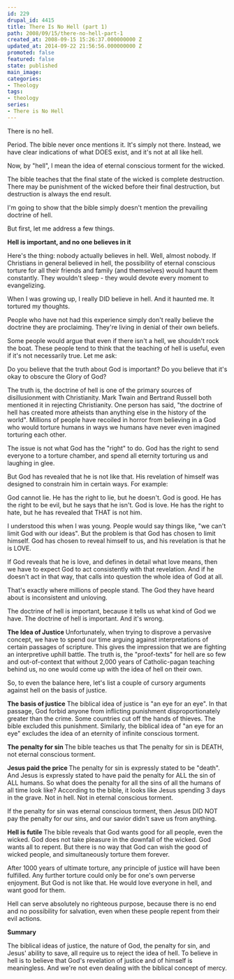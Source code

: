```yaml
---
id: 229
drupal_id: 4415
title: There Is No Hell (part 1)
path: 2008/09/15/there-no-hell-part-1
created_at: 2008-09-15 15:26:37.000000000 Z
updated_at: 2014-09-22 21:56:56.000000000 Z
promoted: false
featured: false
state: published
main_image: 
categories:
- Theology
tags:
- theology
series:
- There is No Hell
---
```

There is no hell.

Period. The bible never once mentions it. It's simply not there. Instead, we have clear indications of what DOES exist, and it's not at all like hell.

Now, by "hell", I mean the idea of eternal conscious torment for the wicked.

The bible teaches that the final state of the wicked is complete destruction. There may be punishment of the wicked before their final destruction, but destruction is always the end result.

I'm going to show that the bible simply doesn't mention the prevailing doctrine of hell.

But first, let me address a few things.

<strong>
Hell is important, and no one believes in it</strong>

Here's the thing: nobody actually believes in hell. Well, almost nobody. If Christians in general believed in hell, the possibility of eternal conscious torture for all their friends and family (and themselves) would haunt them constantly. They wouldn't sleep - they would devote every moment to evangelizing.

When I was growing up, I really DID believe in hell. And it haunted me. It tortured my thoughts.

People who have not had this experience simply don't really believe the doctrine they are proclaiming. They're living in denial of their own beliefs.

Some people would argue that even if there isn't a hell, we shouldn't rock the boat. These people tend to think that the teaching of hell is useful, even if it's not necessarily true. Let me ask:

Do you believe that the truth about God is important?
Do you believe that it's okay to obscure the Glory of God?

The truth is, the doctrine of hell is one of the primary sources of disillusionment with Christianity. Mark Twain and Bertrand Russell both mentioned it in rejecting Christianity. One person has said, "the doctrine of hell has created more atheists than anything else in the history of the world". Millions of people have recoiled in horror from believing in a God who would torture humans in ways we humans have never even imagined torturing each other.

The issue is not what God has the "right" to do. God has the right to send everyone to a torture chamber, and spend all eternity torturing us and laughing in glee.

But God has revealed that he is not like that. His revelation of himself was designed to constrain him in certain ways. For example:

God cannot lie. He has the right to lie, but he doesn't.
God is good. He has the right to be evil, but he says that he isn't.
God is love. He has the right to hate, but he has revealed that THAT is not him.

I understood this when I was young. People would say things like, "we can't limit God with our ideas". But the problem is that God has chosen to limit himself. God has chosen to reveal himself to us, and his revelation is that he is LOVE.

If God reveals that he is love, and defines in detail what love means, then we have to expect God to act consistently with that revelation. And if he doesn't act in that way, that calls into question the whole idea of God at all.

That's exactly where millions of people stand. The God they have heard about is inconsistent and unloving.

The doctrine of hell is important, because it tells us what kind of God we have. The doctrine of hell is important. And it's wrong.

<strong>
The Idea of Justice
</strong>
Unfortunately, when trying to disprove a pervasive concept, we have to spend our time arguing against interpretations of certain passages of scripture. This gives the impression that we are fighting an interpretive uphill battle. The truth is, the "proof-texts" for hell are so few and out-of-context that without 2,000 years of Catholic-pagan teaching behind us, no one would come up with the idea of hell on their own.

So, to even the balance here, let's list a couple of cursory arguments against hell on the basis of justice.

<strong>The basis of justice</strong>
The biblical idea of justice is "an eye for an eye". In that passage, God forbid anyone from inflicting punishment disproportionately greater than the crime. Some countries cut off the hands of thieves. The bible excluded this punishment. Similarly, the biblical idea of "an eye for an eye" excludes the idea of an eternity of infinite conscious torment.

<strong>The penalty for sin
</strong>The bible teaches us that The penalty for sin is DEATH, not eternal conscious torment.

<strong>Jesus paid the price
</strong>The penalty for sin is expressly stated to be "death". And Jesus is expressly stated to have paid the penalty for ALL the sin of ALL humans. So what does the penalty for all the sins of all the humans of all time look like? According to the bible, it looks like Jesus spending 3 days in the grave. Not in hell. Not in eternal conscious torment.

If the penalty for sin was eternal conscious torment, then Jesus DID NOT pay the penalty for our sins, and our savior didn't save us from anything.

<strong>Hell is futile
</strong>The bible reveals that God wants good for all people, even the wicked. God does not take pleasure in the downfall of the wicked. God wants all to repent. But there is no way that God can wish the good of wicked people, and simultaneously torture them forever.

After 1000 years of ultimate torture, any principle of justice will have been fulfilled. Any further torture could only be for one's own perverse enjoyment. But God is not like that. He would love everyone in hell, and want good for them.

Hell can serve absolutely no righteous purpose, because there is no end and no possibility for salvation, even when these people repent from their evil actions.

<strong>
Summary
</strong>

The biblical ideas of justice, the nature of God, the penalty for sin, and Jesus' ability to save, all require us to reject the idea of hell. To believe in hell is to believe that God's revelation of justice and of himself is meaningless. And we're not even dealing with the biblical concept of mercy.
